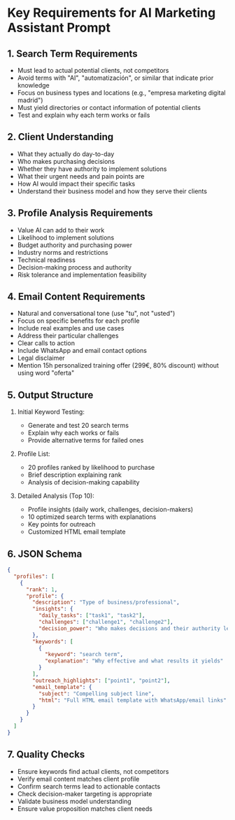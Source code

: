# Key Requirements for AI Marketing Assistant Prompt

## 1. Search Term Requirements
- Must lead to actual potential clients, not competitors
- Avoid terms with "AI", "automatización", or similar that indicate prior knowledge
- Focus on business types and locations (e.g., "empresa marketing digital madrid")
- Must yield directories or contact information of potential clients
- Test and explain why each term works or fails

## 2. Client Understanding
- What they actually do day-to-day
- Who makes purchasing decisions
- Whether they have authority to implement solutions
- What their urgent needs and pain points are
- How AI would impact their specific tasks
- Understand their business model and how they serve their clients

## 3. Profile Analysis Requirements
- Value AI can add to their work
- Likelihood to implement solutions
- Budget authority and purchasing power
- Industry norms and restrictions
- Technical readiness
- Decision-making process and authority
- Risk tolerance and implementation feasibility

## 4. Email Content Requirements
- Natural and conversational tone (use "tu", not "usted")
- Focus on specific benefits for each profile
- Include real examples and use cases
- Address their particular challenges
- Clear calls to action
- Include WhatsApp and email contact options
- Legal disclaimer
- Mention 15h personalized training offer (299€, 80% discount) without using word "oferta"

## 5. Output Structure
1. Initial Keyword Testing:
   - Generate and test 20 search terms
   - Explain why each works or fails
   - Provide alternative terms for failed ones

2. Profile List:
   - 20 profiles ranked by likelihood to purchase
   - Brief description explaining rank
   - Analysis of decision-making capability

3. Detailed Analysis (Top 10):
   - Profile insights (daily work, challenges, decision-makers)
   - 10 optimized search terms with explanations
   - Key points for outreach
   - Customized HTML email template

## 6. JSON Schema
```json
{
  "profiles": [
    {
      "rank": 1,
      "profile": {
        "description": "Type of business/professional",
        "insights": {
          "daily_tasks": ["task1", "task2"],
          "challenges": ["challenge1", "challenge2"],
          "decision_power": "Who makes decisions and their authority level"
        },
        "keywords": [
          {
            "keyword": "search term",
            "explanation": "Why effective and what results it yields"
          }
        ],
        "outreach_highlights": ["point1", "point2"],
        "email_template": {
          "subject": "Compelling subject line",
          "html": "Full HTML email template with WhatsApp/email links"
        }
      }
    }
  ]
}
```

## 7. Quality Checks
- Ensure keywords find actual clients, not competitors
- Verify email content matches client profile
- Confirm search terms lead to actionable contacts
- Check decision-maker targeting is appropriate
- Validate business model understanding
- Ensure value proposition matches client needs 